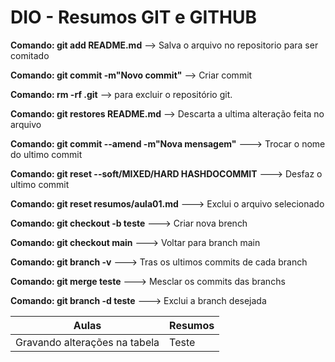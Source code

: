 
# DIO - Resumos GIT e GITHUB

**Comando: git add README.md** -->  Salva o arquivo no repositorio para ser comitado

**Comando: git commit -m"Novo commit"** -->  Criar commit

**Comando: rm -rf .git** -->  para excluir o repositório git. 

**Comando: git restores README.md** --> Descarta a ultima alteração feita no arquivo

**Comando: git commit --amend -m"Nova mensagem"** ---> Trocar o nome do ultimo commit

**Comando: git reset --soft/MIXED/HARD  HASHDOCOMMIT** ---> Desfaz o ultimo commit

**Comando: git reset resumos/aula01.md** ---> Exclui o arquivo selecionado

**Comando: git checkout -b teste** ---> Criar nova brench

**Comando: git checkout main** ---> Voltar para branch main

**Comando: git branch -v** ---> Tras os ultimos commits de cada branch

**Comando: git merge teste** ---> Mesclar os commits das branchs

**Comando: git branch -d teste** --->  Exclui a branch desejada 

| Aulas | Resumos |
|-------|----------|
|Gravando alterações na tabela| Teste|





